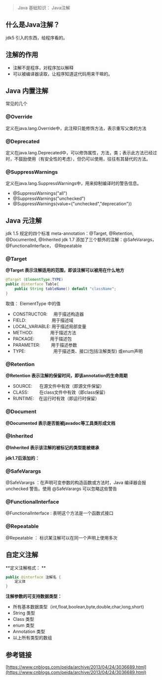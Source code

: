 > Java 基础知识： Java注解

## 什么是Java注解？
jdk5 引入的东西，给程序看的。
## 注解的作用

- 注解不是程序，对程序加以解释
- 可以被编译器读取，让程序知道这代码用来干嘛的。
## Java 内置注解
常见的几个
### @Override
定义在java.lang.Override中，此注释只能修饰方法，表示重写父类的方法
### @Deprecated
定义在java.lang.Deprecated中，可以修饰属性，方法，类；表示此方法已经过时，不鼓励使用（有安全性的考虑），但仍可以使用，往往有其替代的方法。
### @SuppressWarnings
定义在java.lang.SuppressWarnings中，用来抑制编译时的警告信息。

   - @SuppressWarnings("all")
   - @SuppressWarnings("unchecked")
   - @SuppressWarnings(value={"unchecked","deprecation"})
## Java 元注解
jdk 1.5 规定的四个标准 meta-annotation：@Target, @Retention, @Documented, @Inherited
jdk 1.7 添加了三个额外的注解：@SafeVarargs，@FunctionalInterface， @Repeatable 
### @Target
**@Target  表示注解适用的范围，即该注解可以被用在什么地方**
```java
@Target (ElementType.TYPE)
public @interface Table{
	public String tableName() default "className";
}
```
取值：
ElementType 中的值

- CONSTRUCTOR:    		  用于描述构造器
- FIELD:                    		  用于描述域
- LOCAL_VARIABLE: 		  用于描述局部变量
- METHOD:             		  用于描述方法
- PACKAGE:             		  用于描述包
- PARAMETER:         		  用于描述参数
- TYPE:                    		  用于描述类、接口(包括注解类型) 或enum声明
### @Retention
**@Retention 表示注解的保留时间，即该annotation的生命周期**

- SOURCE:      在源文件中有效（即源文件保留）
- CLASS:         在class文件中有效（即class保留）
- RUNTIME:    在运行时有效（即运行时保留）
### @Document
**@Documented 表示是否能被javadoc等工具类形成文档**
### @Inherited
**@Inherited 表示该注解的被标记的类型能被继承**

**jdk1.7后添加的：**
### @SafeVarargs
@SafeVarargs ：在声明可变参数的构造函数或⽅法时，Java 编译器会报 unchecked 警告。使⽤ @SafeVarargs 可以忽略这些警告
### @FunctionalInterface
@FunctionalInterface : 表明这个⽅法是⼀个函数式接⼝
### @Repeatable
@Repeatable ： 标识某注解可以在同⼀个声明上使⽤多次
## 自定义注解
**定义注解格式： **
```java
public @interface 注解名 {  
	定义体  
}
```
**注解参数的可支持数据类型：**

- 所有基本数据类型（int,float,boolean,byte,double,char,long,short)
- String 类型
- Class 类型
- enum 类型
- Annotation 类型
- 以上所有类型的数组
## 参考链接
[https://www.cnblogs.com/peida/archive/2013/04/24/3036689.html](https://www.cnblogs.com/peida/archive/2013/04/24/3036689.html)
